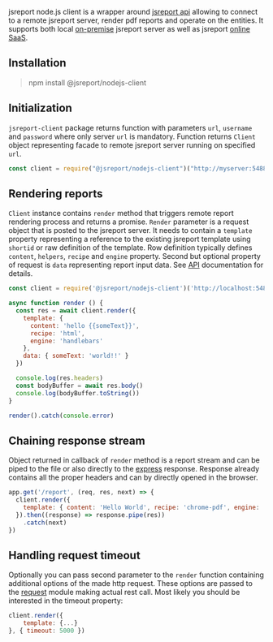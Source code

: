 

jsreport node.js client is a wrapper around [jsreport api](https://jsreport.net/learn/api) allowing to connect to a remote jsreport server, render pdf reports and operate on the entities. It supports both local [on-premise](https://jsreport.net/on-prem) jsreport server as well as jsreport [online SaaS](https://jsreport.net/online).

## Installation
> npm install @jsreport/nodejs-client

## Initialization

`jsreport-client` package returns function with parameters `url`, `username` and `password` where only server `url` is mandatory. Function returns `Client` object representing facade to remote jsreport server running on specified `url`.

```js
const client = require("@jsreport/nodejs-client")("http://myserver:5488", "admin", "mypassword")
```

## Rendering reports
`Client` instance contains `render` method that triggers remote report rendering process and returns a promise. `Render` parameter is a request object that is posted to the jsreport server. It needs to contain a `template` property representing a reference to the existing jsreport template using `shortid` or raw definition of the template. Row definition typically defines `content`, `helpers`, `recipe` and `engine` property. Second but optional property of request is `data` representing report input data. See [API](https://jsreport.net/learn/api) documentation for details.

```js
const client = require('@jsreport/nodejs-client')('http://localhost:5488')

async function render () {
  const res = await client.render({
    template: {
      content: 'hello {{someText}}',
      recipe: 'html',
      engine: 'handlebars'
    },
    data: { someText: 'world!!' }
  })

  console.log(res.headers)
  const bodyBuffer = await res.body()
  console.log(bodyBuffer.toString())
}

render().catch(console.error)
```

## Chaining response stream
Object returned in callback of `render` method is a report stream and can be piped to the file or also directly to the [express](http://expressjs.com) response. Response already contains all the proper headers and can by directly opened in the browser.
```js
app.get('/report', (req, res, next) => {
  client.render({
    template: { content: 'Hello World', recipe: 'chrome-pdf', engine: 'none' }
  }).then((response) => response.pipe(res))
    .catch(next)
})
```

## Handling request timeout

Optionally you can pass second parameter to the `render` function containing additional options of the made http request. These options are passed to the [request](https://github.com/request/request) module making actual rest call.  Most likely you should be interested in the timeout property:

```js
client.render({
    template: {...}
}, { timeout: 5000 })
```
